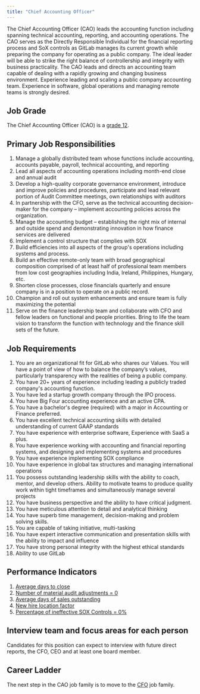 ```yaml
---
title: "Chief Accounting Officer"
---
```


The Chief Accounting Officer (CAO) leads the accounting function including spanning technical accounting, reporting, and accounting operations. The CAO serves as the Directly Responsible Individual for the financial reporting process and SoX controls as GitLab manages its current growth while preparing the company for operating as a public company. The ideal leader will be able to strike the right balance of controllership and integrity with business practicality. The CAO leads and directs an accounting team capable of dealing with a rapidly growing and changing business environment. Experience leading and scaling a public company accounting team. Experience in software, global operations and managing remote teams is strongly desired.

## Job Grade

The Chief Accounting Officer (CAO) is a [grade 12](/handbook/total-rewards/compensation/compensation-calculator/#gitlab-job-grades).

## Primary Job Responsibilities

1. Manage a globally distributed team whose functions include accounting, accounts payable, payroll, technical accounting, and reporting
1. Lead all aspects of accounting operations including month-end close and annual audit
1. Develop a high-quality corporate governance environment, introduce and improve policies and procedures, participate and lead relevant portion of Audit Committee meetings, own relationships with auditors
1. In partnership with the CFO, serve as the technical accounting decision-maker for the company – implement accounting policies across the organization.
1. Manage the accounting budget – establishing the right mix of internal and outside spend and demonstrating innovation in how finance services are delivered
1. Implement a control structure that complies with SOX
1. Build efficiencies into all aspects of the group's operations including systems and process.
1. Build an effective remote-only team with broad geographical composition comprised of at least half of professional team members from low cost geographies including India, Ireland, Philippines, Hungary, etc.
1. Shorten close processes, close financials quarterly and ensure company is in a position to operate on a public record.
1. Champion and roll out system enhancements and ensure team is fully maximizing the potential
1. Serve on the finance leadership team and collaborate with CFO and fellow leaders on functional and people priorities. Bring to life the team vision to transform the function with technology and the finance skill sets of the future.

## Job Requirements

1. You are an organizational fit for GitLab who shares our Values. You will have a point of view of how to balance the company’s values, particularly transparency with the realities of being a public company.
1. You have 20+ years of experience including leading a publicly traded company's accounting function.
1. You have led a startup growth company through the IPO process.
1. You have Big Four accounting experience and an active CPA.
1. You have a bachelor's degree (required) with a major in Accounting or Finance preferred.
1. You have excellent technical accounting skills with detailed understanding of current GAAP standards
1. You have experience with enterprise software, Experience with SaaS a plus.
1. You have experience working with accounting and financial reporting systems, and designing and implementing systems and procedures
1. You have experience implementing SOX compliance
1. You have experience in global tax structures and managing international operations
1. You possess outstanding leadership skills with the ability to coach, mentor, and develop others. Ability to motivate teams to produce quality work within tight timeframes and simultaneously manage several projects
1. You have business perspective and the ability to have critical judgment.
1. You have meticulous attention to detail and analytical thinking
1. You have superb time management, decision-making and problem solving skills.
1. You are capable of taking initiative, multi-tasking
1. You have expert interactive communication and presentation skills with the ability to impact and influence
1. You have strong personal integrity with the highest ethical standards
1. Ability to use GitLab

## Performance Indicators

1. [Average days to close](/handbook/finance/accounting/#average-days-to-close-kpi-definition)
1. [Number of material audit adjustments = 0](/handbook/internal-audit/#performance-measures-for-accounting-related-to-audit)
1. [Average days of sales outstanding](/handbook/finance/accounting/#11-accounts-receivable)
1. [New hire location factor](/#new-hire-location-factor)
1. [Percentage of ineffective SOX Controls = 0%](/handbook/internal-audit/#performance-measures-for-accounting-related-to-audit)

## Interview team and focus areas for each person

Candidates for this position can expect to interview with future direct reports, the CFO, CEO and at least one board member.

## Career Ladder

The next step in the CAO job family is to move to the [CFO](/job-families/finance/chief-financial-officer/) job family.
